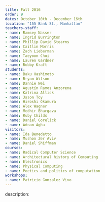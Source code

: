```yaml
---
title: Fall 2016
order: 9
dates: October 10th - December 16th
location: "155 Bank St., Manhattan"
teachers-staff:
- name: Ramsey Nasser
- name: Ingrid Burrington
- name: Phillip David Stearns
- name: Caitlin Morris
- name: Zach Lieberman
- name: Taeyoon Choi
- name: Lauren Gardner
- name: Robby Kraft
students: 
- name: Baku Hashimoto
- name: Bryan Wilson
- name: Dannie Wei
- name: Agustín Ramos Anzorena
- name: Katrina Allick
- name: Jason Toy
- name: Hiroshi Okamura
- name: Alex Wagner
- name: Medhir Bhargava
- name: Ruby Childs
- name: Daniel Gorelick
- name: Adnan Agha
visitors:
- name: Ida Benedetto
- name: Mushon Zer Aviv
- name: Daniel Shiffman
courses:
- name: Radical Computer Science
- name: Architectural history of Computing
- name: Electronics
- name: Physical Computing
- name: Poetics and politics of computation
workshops:
- name: Patricio Gonzalez Vivo
---
```

description: 